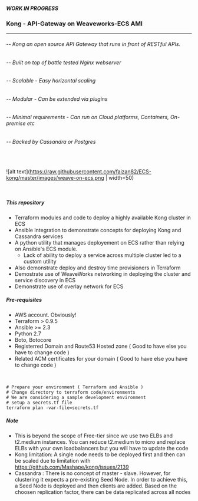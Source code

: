##### WORK IN PROGRESS
### Kong - API-Gateway on Weaveworks-ECS AMI
---  


###### -- Kong an open source API Gateway that runs in front of RESTful APIs.
###### -- Built on top of battle tested Nginx webserver
###### -- Scalable - Easy horizontal scaling
###### -- Modular - Can be extended via plugins
###### -- Minimal requirements - Can run on Cloud platforms, Containers, On-premise etc
###### -- Backed by Cassandra or Postgres

<br />




![alt text](https://raw.githubusercontent.com/faizan82/ECS-kong/master/images/weave-on-ecs.png | width=50)


<br />

##### This repository
- Terraform modules and code to deploy a highly available Kong cluster in ECS
- Ansible Integration to demonstrate concepts for deploying Kong and Cassandra services
- A python utility that manages deployement on ECS rather than relying on Ansible's ECS module.
  -  Lack of ability to deploy a service across multiple cluster led to a custom utility
- Also demonstrate deploy and destroy time provisioners in Terraform
- Demostrate use of WeaveWorks networking in deploying the cluster and service discovery in ECS
- Demonstrate use of overlay network for ECS

##### Pre-requisites
- AWS account. Obviously!
- Terraform > 0.9.5
- Ansible >= 2.3
- Python 2.7
- Boto, Botocore
- Registerred Domain and Route53 Hosted zone ( Good to have else you have to change code )
- Related ACM certificates for your domain ( Good to have else you have to change code )

<br />

```shell
# Prepare your environment ( Terraform and Ansible )
# Change directory to terraform code/environments
# We are considering a sample development environment
# setup a secrets.tf file
terraform plan -var-file=secrets.tf
```


##### Note
- This is beyond the scope of Free-tier since we use two ELBs and t2.medium instances. You can reduce t2.medium to micro and replace ELBs with your own loadbalancers but you will have to update the code
- Kong limitation: A single node needs to be deployed first and then can be scaled due to limitation with https://github.com/Mashape/kong/issues/2139
- Cassandra : There is no concept of master - slave. However, for clustering it expects a pre-existing Seed Node. In order to achieve this, a Seed Node is deployed and then clients are added. Based on the choosen replication factor, there can be data replicated across all nodes
